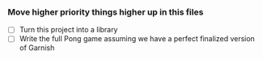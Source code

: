 ### Move higher priority things higher up in this files

- [ ] Turn this project into a library
- [ ] Write the full Pong game assuming we have a perfect finalized version of Garnish